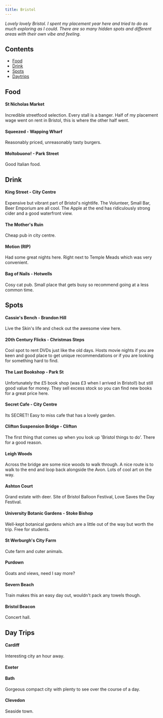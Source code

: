 ```yaml
---
title: Bristol
---
```


*Lovely lovely Bristol. I spent my placement year here and tried to do as much exploring as I could. There are so many hidden spots and different areas with their own vibe and feeling.*

## Contents
- [Food](#food)
- [Drink](#drink)
- [Spots](#spots)
- [Daytrips](#day-trips)

## Food


#### St Nicholas Market

Incredible streetfood selection. Every stall is a banger. Half of my placement wage went on rent in Bristol, this is where the other half went.

#### Squeezed - Wapping Wharf

Reasonably priced, unreasonably tasty burgers.

#### Moltobuono! - Park Street

Good Italian food.

## Drink

#### King Street - City Centre

Expensive but vibrant part of Bristol's nightlife. The Volunteer, Small Bar, Beer Emporium are all cool. The Apple at the end has ridiculously strong cider and a good waterfront view.

#### The Mother's Ruin

Cheap pub in city centre.

#### Motion (RIP)

Had some great nights here. Right next to Temple Meads which was very convenient.

#### Bag of Nails - Hotwells

Cosy cat pub. Small place that gets busy so recommend going at a less common time.

## Spots

#### Cassie's Bench - Brandon Hill

Live the Skin's life and check out the awesome view here.

#### 20th Century Flicks - Christmas Steps

Cool spot to rent DVDs just like the old days. Hosts movie nights if you are keen and good place to get unique recommendations or if you are looking for something hard to find.

#### The Last Bookshop - Park St

Unfortunately the £5 book shop (was £3 when I arrived in Bristol!) but still good value for money. They sell excess stock so you can find new books for a great price here. 

#### Secret Cafe - City Centre

Its SECRET! Easy to miss cafe that has a lovely garden.

#### Clifton Suspension Bridge - Clifton

The first thing that comes up when you look up 'Bristol things to do'. There for a good reason.

#### Leigh Woods 

Across the bridge are some nice woods to walk through. A nice route is to walk to the end and loop back alongside the Avon. Lots of cool art on the way.

#### Ashton Court

Grand estate with deer. Site of Bristol Balloon Festival, Love Saves the Day Festival.

#### University Botanic Gardens - Stoke Bishop

Well-kept botanical gardens which are a little out of the way but worth the trip. Free for students.

#### St Werburgh's City Farm

Cute farm and cuter animals.

#### Purdown

Goats and views, need I say more?

#### Severn Beach

Train makes this an easy day out, wouldn't pack any towels though.

#### Bristol Beacon

Concert hall.

## Day Trips

#### Cardiff
Interesting city an hour away.

#### Exeter

#### Bath
Gorgeous compact city with plenty to see over the course of a day.

#### Clevedon
Seaside town.